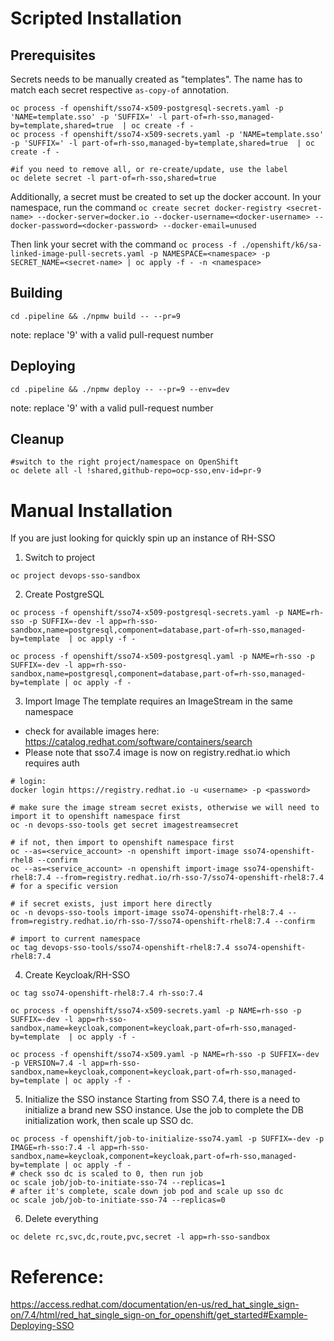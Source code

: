 # Scripted Installation

## Prerequisites
Secrets needs to be manually created as "templates". The name has to match each secret respective `as-copy-of` annotation.
```
oc process -f openshift/sso74-x509-postgresql-secrets.yaml -p 'NAME=template.sso' -p 'SUFFIX=' -l part-of=rh-sso,managed-by=template,shared=true  | oc create -f -
oc process -f openshift/sso74-x509-secrets.yaml -p 'NAME=template.sso' -p 'SUFFIX=' -l part-of=rh-sso,managed-by=template,shared=true  | oc create -f -

#if you need to remove all, or re-create/update, use the label
oc delete secret -l part-of=rh-sso,shared=true

```

Additionally, a secret must be created to set up the docker account. In your namespace, run the command 
    ```oc create secret docker-registry <secret-name> --docker-server=docker.io --docker-username=<docker-username> --docker-password=<docker-password> --docker-email=unused```

Then link your secret with the command
    ```oc process -f ./openshift/k6/sa-linked-image-pull-secrets.yaml -p NAMESPACE=<namespace> -p SECRET_NAME=<secret-name> | oc apply -f - -n <namespace>```

## Building
```
cd .pipeline && ./npmw build -- --pr=9
```
note: replace '9' with a valid pull-request number

## Deploying
```
cd .pipeline && ./npmw deploy -- --pr=9 --env=dev
```
note: replace '9' with a valid pull-request number

## Cleanup
```
#switch to the right project/namespace on OpenShift
oc delete all -l !shared,github-repo=ocp-sso,env-id=pr-9
```

# Manual Installation
If you are just looking for quickly spin up an instance of RH-SSO

1. Switch to project
```
oc project devops-sso-sandbox
```

2. Create PostgreSQL
```
oc process -f openshift/sso74-x509-postgresql-secrets.yaml -p NAME=rh-sso -p SUFFIX=-dev -l app=rh-sso-sandbox,name=postgresql,component=database,part-of=rh-sso,managed-by=template  | oc apply -f -

oc process -f openshift/sso74-x509-postgresql.yaml -p NAME=rh-sso -p SUFFIX=-dev -l app=rh-sso-sandbox,name=postgresql,component=database,part-of=rh-sso,managed-by=template | oc apply -f -
```

3. Import Image
The template requires an ImageStream in the same namespace
- check for available images here: https://catalog.redhat.com/software/containers/search
- Please note that sso7.4 image is now on registry.redhat.io which requires auth

```shell
# login:
docker login https://registry.redhat.io -u <username> -p <password>

# make sure the image stream secret exists, otherwise we will need to import it to openshift namespace first
oc -n devops-sso-tools get secret imagestreamsecret

# if not, then import to openshift namespace first
oc --as=<service_account> -n openshift import-image sso74-openshift-rhel8 --confirm
oc --as=<service_account> -n openshift import-image sso74-openshift-rhel8:7.4 --from=registry.redhat.io/rh-sso-7/sso74-openshift-rhel8:7.4 # for a specific version

# if secret exists, just import here directly
oc -n devops-sso-tools import-image sso74-openshift-rhel8:7.4 --from=registry.redhat.io/rh-sso-7/sso74-openshift-rhel8:7.4 --confirm

# import to current namespace
oc tag devops-sso-tools/sso74-openshift-rhel8:7.4 sso74-openshift-rhel8:7.4
```

4. Create Keycloak/RH-SSO
```
oc tag sso74-openshift-rhel8:7.4 rh-sso:7.4

oc process -f openshift/sso74-x509-secrets.yaml -p NAME=rh-sso -p SUFFIX=-dev -l app=rh-sso-sandbox,name=keycloak,component=keycloak,part-of=rh-sso,managed-by=template  | oc apply -f -

oc process -f openshift/sso74-x509.yaml -p NAME=rh-sso -p SUFFIX=-dev -p VERSION=7.4 -l app=rh-sso-sandbox,name=keycloak,component=keycloak,part-of=rh-sso,managed-by=template | oc apply -f -
```

5. Initialize the SSO instance
Starting from SSO 7.4, there is a need to initialize a brand new SSO instance. Use the job to complete the DB initialization work, then scale up SSO dc.

```shell
oc process -f openshift/job-to-initialize-sso74.yaml -p SUFFIX=-dev -p IMAGE=rh-sso:7.4 -l app=rh-sso-sandbox,name=keycloak,component=keycloak,part-of=rh-sso,managed-by=template | oc apply -f -
# check sso dc is scaled to 0, then run job
oc scale job/job-to-initiate-sso-74 --replicas=1
# after it's complete, scale down job pod and scale up sso dc
oc scale job/job-to-initiate-sso-74 --replicas=0
```

6. Delete everything
```
oc delete rc,svc,dc,route,pvc,secret -l app=rh-sso-sandbox
```

# Reference:
https://access.redhat.com/documentation/en-us/red_hat_single_sign-on/7.4/html/red_hat_single_sign-on_for_openshift/get_started#Example-Deploying-SSO
